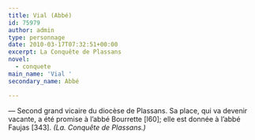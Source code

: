 ```yaml
---
title: Vial (Abbé)
id: 75979
author: admin
type: personnage
date: 2010-03-17T07:32:51+00:00
excerpt: La Conquête de Plassans
novel:
  - conquete
main_name: 'Vial '
secondary_name: Abbé

---
```

— Second grand vicaire du diocèse de Plassans. Sa place, qui va devenir vacante, a été promise à l&rsquo;abbé Bourrette [l60]; elle est donnée à l&rsquo;abbé Faujas [343]. _(La. Conquête de Plassans.)_
